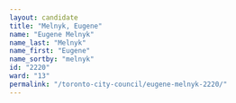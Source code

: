 ```yaml
---
layout: candidate
title: "Melnyk, Eugene"
name: "Eugene Melnyk"
name_last: "Melnyk"
name_first: "Eugene"
name_sortby: "melnyk"
id: "2220"
ward: "13"
permalink: "/toronto-city-council/eugene-melnyk-2220/"
---
```

